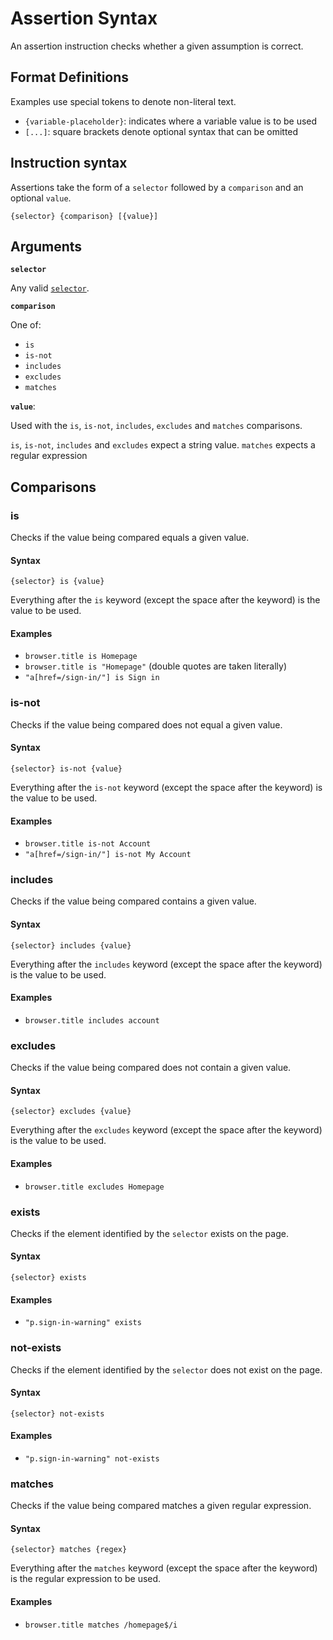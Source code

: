 # Assertion Syntax
An assertion instruction checks whether a given assumption is correct.

## Format Definitions

Examples use special tokens to denote non-literal text. 

- `{variable-placeholder}`: indicates where a variable value is to be used
- `[...]`: square brackets denote optional syntax that can be omitted

## Instruction syntax

Assertions take the form of a `selector` followed by a `comparison` and an optional `value`.

`{selector} {comparison} [{value}]`

## Arguments

**`selector`**

Any valid [`selector`](/selector-syntax.md).

**`comparison`**

One of:
- `is`
- `is-not`
- `includes`
- `excludes`
- `matches`

**`value`**:

Used with the `is`, `is-not`, `includes`, `excludes` and `matches` comparisons.

`is`, `is-not`, `includes` and `excludes` expect a string value.
`matches` expects a regular expression

## Comparisons

### is 

Checks if the value being compared equals a given value.

#### Syntax
`{selector} is {value}`

Everything after the `is` keyword (except the space after the keyword) is the value to be used.

#### Examples
- `browser.title is Homepage`
- `browser.title is "Homepage"` (double quotes are taken literally)
- `"a[href=/sign-in/"] is Sign in`

### is-not

Checks if the value being compared does not equal a given value.

#### Syntax
`{selector} is-not {value}`

Everything after the `is-not` keyword (except the space after the keyword) is the value to be used.

#### Examples
- `browser.title is-not Account`
- `"a[href=/sign-in/"] is-not My Account`

### includes

Checks if the value being compared contains a given value.

#### Syntax
`{selector} includes {value}`

Everything after the `includes` keyword (except the space after the keyword) is the value to be used.

#### Examples
- `browser.title includes account`

### excludes

Checks if the value being compared does not contain a given value.

#### Syntax
`{selector} excludes {value}`

Everything after the `excludes` keyword (except the space after the keyword) is the value to be used.

#### Examples
- `browser.title excludes Homepage`

### exists

Checks if the element identified by the `selector` exists on the page.

#### Syntax
`{selector} exists`

#### Examples
- `"p.sign-in-warning" exists`

### not-exists

Checks if the element identified by the `selector` does not exist on the page.

#### Syntax
`{selector} not-exists`

#### Examples
- `"p.sign-in-warning" not-exists`

### matches 

Checks if the value being compared matches a given regular expression.

#### Syntax
`{selector} matches {regex}`

Everything after the `matches` keyword (except the space after the keyword) is the regular expression to be used.

#### Examples
- `browser.title matches /homepage$/i`
